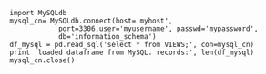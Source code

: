    import MySQLdb
    mysql_cn= MySQLdb.connect(host='myhost', 
                port=3306,user='myusername', passwd='mypassword', 
                db='information_schema')
    df_mysql = pd.read_sql('select * from VIEWS;', con=mysql_cn)    
    print 'loaded dataframe from MySQL. records:', len(df_mysql)
    mysql_cn.close()
